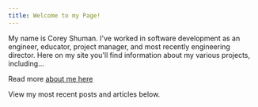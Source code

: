 ```yaml
---
title: Welcome to my Page!
---
```


My name is Corey Shuman. I've worked in software development as an engineer, educator, project manager, and most recently engineering director. Here on my site you'll find information about my various projects, including...

Read more [about me here](/about)

View my most recent posts and articles below.
